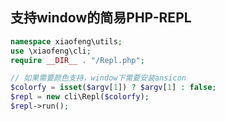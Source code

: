 ## 支持window的简易PHP-REPL

~~~ php
namespace xiaofeng\utils;
use \xiaofeng\cli;
require __DIR__ . "/Repl.php";

// 如果需要颜色支持，window下需要安装ansicon
$colorfy = isset($argv[1]) ? $argv[1] : false;
$repl = new cli\Repl($colorfy);
$repl->run();
~~~
